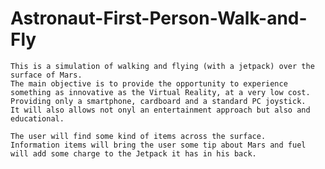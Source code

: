 # Astronaut-First-Person-Walk-and-Fly

	This is a simulation of walking and flying (with a jetpack) over the surface of Mars. 
	The main objective is to provide the opportunity to experience something as innovative as the Virtual Reality, at a very low cost. 
	Providing only a smartphone, cardboard and a standard PC joystick. 
	It will also allows not onyl an entertainment approach but also and educational.
	
	The user will find some kind of items across the surface. 
	Information items will bring the user some tip about Mars and fuel will add some charge to the Jetpack it has in his back.
